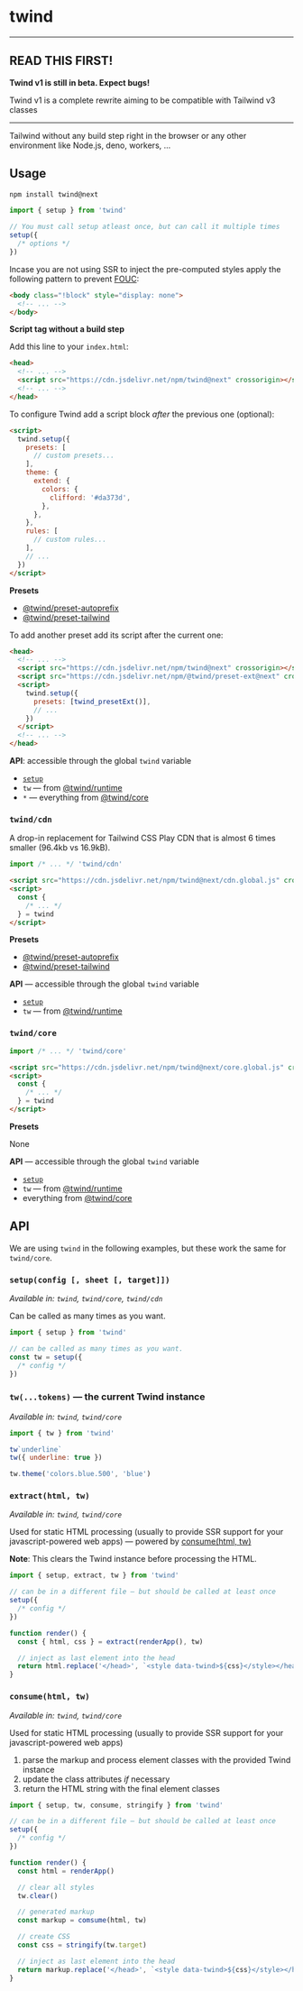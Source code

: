# twind

---

## READ THIS FIRST!

**Twind v1 is still in beta. Expect bugs!**

Twind v1 is a complete rewrite aiming to be compatible with Tailwind v3 classes

---

Tailwind without any build step right in the browser or any other environment like Node.js, deno, workers, ...

## Usage

```sh
npm install twind@next
```

```js
import { setup } from 'twind'

// You must call setup atleast once, but can call it multiple times
setup({
  /* options */
})
```

Incase you are not using SSR to inject the pre-computed styles apply the following pattern to prevent [FOUC](https://en.wikipedia.org/wiki/Flash_of_unstyled_content):

```html
<body class="!block" style="display: none">
  <!-- ... -->
</body>
```

**Script tag without a build step**

Add this line to your `index.html`:

```html
<head>
  <!-- ... -->
  <script src="https://cdn.jsdelivr.net/npm/twind@next" crossorigin></script>
  <!-- ... -->
</head>
```

To configure Twind add a script block _after_ the previous one (optional):

```html
<script>
  twind.setup({
    presets: [
      // custom presets...
    ],
    theme: {
      extend: {
        colors: {
          clifford: '#da373d',
        },
      },
    },
    rules: [
      // custom rules...
    ],
    // ...
  })
</script>
```

**Presets**

- [@twind/preset-autoprefix](https://www.npmjs.com/package/@twind/preset-autoprefix)
- [@twind/preset-tailwind](https://www.npmjs.com/package/@twind/preset-tailwind)

To add another preset add its script after the current one:

```html
<head>
  <!-- ... -->
  <script src="https://cdn.jsdelivr.net/npm/twind@next" crossorigin></script>
  <script src="https://cdn.jsdelivr.net/npm/@twind/preset-ext@next" crossorigin></script>
  <script>
    twind.setup({
      presets: [twind_presetExt()],
      // ...
    })
  </script>
  <!-- ... -->
</head>
```

**API**: accessible through the global `twind` variable

- [`setup`](#setupconfig--sheet--target)
- `tw` — from [@twind/runtime](https://www.npmjs.com/package/@twind/runtime#tw)
- `*` — everything from [@twind/core](https://www.npmjs.com/package/@twind/core#api)

### `twind/cdn`

A drop-in replacement for Tailwind CSS Play CDN that is almost 6 times smaller (96.4kb vs 16.9kB).

```js
import /* ... */ 'twind/cdn'
```

```html
<script src="https://cdn.jsdelivr.net/npm/twind@next/cdn.global.js" crossorigin></script>
<script>
  const {
    /* ... */
  } = twind
</script>
```

**Presets**

- [@twind/preset-autoprefix](https://www.npmjs.com/package/@twind/preset-autoprefix)
- [@twind/preset-tailwind](https://www.npmjs.com/package/@twind/preset-tailwind)

**API** — accessible through the global `twind` variable

- [`setup`](#setupconfig--sheet--target)
- `tw` — from [@twind/runtime](https://www.npmjs.com/package/@twind/runtime#tw)

### `twind/core`

```js
import /* ... */ 'twind/core'
```

```html
<script src="https://cdn.jsdelivr.net/npm/twind@next/core.global.js" crossorigin></script>
<script>
  const {
    /* ... */
  } = twind
</script>
```

**Presets**

None

**API** — accessible through the global `twind` variable

- [`setup`](#setupconfig--sheet--target)
- `tw` — from [@twind/runtime](https://www.npmjs.com/package/@twind/runtime#tw)
- everything from [@twind/core](https://www.npmjs.com/package/@twind/core#api)

## API

We are using `twind` in the following examples, but these work the same for `twind/core`.

### `setup(config [, sheet [, target]])`

_Available in: `twind`, `twind/core`, `twind/cdn`_

Can be called as many times as you want.

```js
import { setup } from 'twind'

// can be called as many times as you want.
const tw = setup({
  /* config */
})
```

### `tw(...tokens)` — the current Twind instance

_Available in: `twind`, `twind/core`_

```js
import { tw } from 'twind'

tw`underline`
tw({ underline: true })

tw.theme('colors.blue.500', 'blue')
```

### `extract(html, tw)`

_Available in: `twind`, `twind/core`_

Used for static HTML processing (usually to provide SSR support for your javascript-powered web apps) — powered by [consume(html, tw)](#consumehtml-tw)

**Note**: This clears the Twind instance before processing the HTML.

```js
import { setup, extract, tw } from 'twind'

// can be in a different file — but should be called at least once
setup({
  /* config */
})

function render() {
  const { html, css } = extract(renderApp(), tw)

  // inject as last element into the head
  return html.replace('</head>', `<style data-twind>${css}</style></head>`)
}
```

### `consume(html, tw)`

_Available in: `twind`, `twind/core`_

Used for static HTML processing (usually to provide SSR support for your javascript-powered web apps)

1. parse the markup and process element classes with the provided Twind instance
2. update the class attributes _if_ necessary
3. return the HTML string with the final element classes

```js
import { setup, tw, consume, stringify } from 'twind'

// can be in a different file — but should be called at least once
setup({
  /* config */
})

function render() {
  const html = renderApp()

  // clear all styles
  tw.clear()

  // generated markup
  const markup = comsume(html, tw)

  // create CSS
  const css = stringify(tw.target)

  // inject as last element into the head
  return markup.replace('</head>', `<style data-twind>${css}</style></head>`)
}
```

